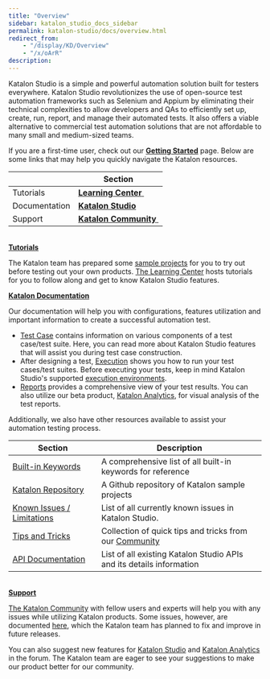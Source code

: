 ```yaml
---
title: "Overview" 
sidebar: katalon_studio_docs_sidebar
permalink: katalon-studio/docs/overview.html 
redirect_from:
    - "/display/KD/Overview"
    - "/x/oArR"
description: 
---
```

Katalon Studio is a simple and powerful automation solution built for testers everywhere. Katalon Studio revolutionizes the use of open-source test automation frameworks such as Selenium and Appium by eliminating their technical complexities to allow developers and QAs to efficiently set up, create, run, report, and manage their automated tests. It also offers a viable alternative to commercial test automation solutions that are not affordable to many small and medium-sized teams.

If you are a first-time user, check out our **[Getting Started](/display/KD/Getting+Started)** page. Below are some links that may help you quickly navigate the Katalon resources. 

|   | Section |
| --- | --- |
| Tutorials | [**Learning Center** ](/tutorials/) |
| Documentation | **[Katalon Studio](/display/KD/Overview)** |
| Support | [**Katalon Community** ](https://forum.katalon.com/) |

**[  
Tutorials](/tutorials/)**

The Katalon team has prepared some [sample projects](https://github.com/katalon-studio-samples) for you to try out before testing out your own products. [The Learning Center](/) hosts tutorials for you to follow along and get to know Katalon Studio features.

**[Katalon Documentation](/display/KD/Overview)**

Our documentation will help you with configurations, features utilization and important information to create a successful automation test.

*   [Test Case](/display/KD/Test+Case) contains information on various components of a test case/test suite. Here, you can read more about Katalon Studio features that will assist you during test case construction. 
*   After designing a test, [Execution](/display/KD/Execution) shows you how to run your test cases/test suites. Before executing your tests, keep in mind Katalon Studio's supported [execution environments](/display/KD/Execute+a+test+case).
*   [Reports](/display/KD/Reports) provides a comprehensive view of your test results. You can also utilize our beta product, [Katalon Analytics](/display/KD/Katalon+Analytics+%28Beta%29+Integration), for visual analysis of the test reports.

Additionally, we also have other resources available to assist your automation testing process. 

| Section | Description |
| --- | --- |
| [Built-in Keywords](/display/KD/Built-in+Keywords) | A comprehensive list of all built-in keywords for reference |
| [Katalon Repository](https://github.com/katalon-studio-samples) | A Github repository of Katalon sample projects |
| [Known Issues / Limitations](/pages/viewpage.action?pageId=3179464) | List of all currently known issues in Katalon Studio. |
| [Tips and Tricks](/display/KD/Tips+and+Tricks) | Collection of quick tips and tricks from our [Community](https://forum.katalon.com/discussions) |
| [API Documentation](https://api-docs.katalon.com/index.html) | List of all existing Katalon Studio APIs and its details information |

**[  
Support](https://forum.katalon.com/)**

[The Katalon Community](https://forum.katalon.com/) with fellow users and experts will help you with any issues while utilizing Katalon products. Some issues, however, are documented [here](/pages/viewpage.action?pageId=3179464), which the Katalon team has planned to fix and improve in future releases. 

You can also suggest new features for [Katalon Studio](https://forum.katalon.com/categories/katalon-studio-feature-suggestions) and [Katalon Analytics](https://forum.katalon.com/categories/katalon-analytics-feature-suggestions) in the forum. The Katalon team are eager to see your suggestions to make our product better for our community.